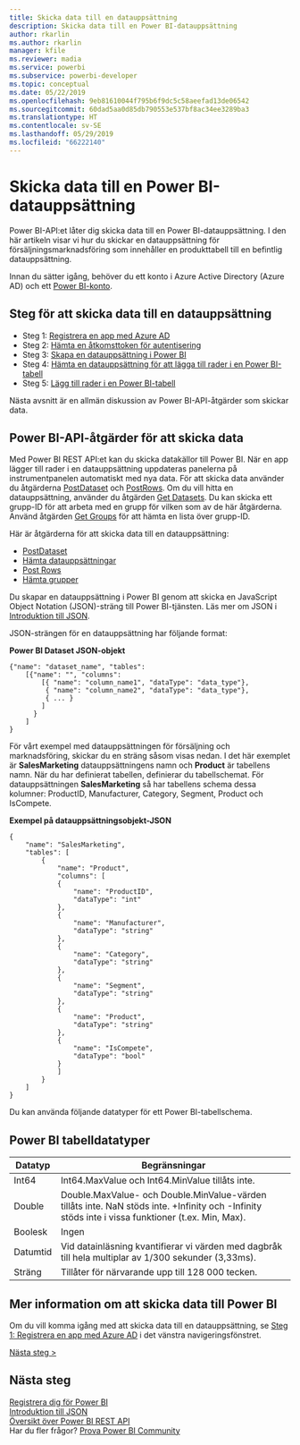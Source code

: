 ```yaml
---
title: Skicka data till en datauppsättning
description: Skicka data till en Power BI-datauppsättning
author: rkarlin
ms.author: rkarlin
manager: kfile
ms.reviewer: madia
ms.service: powerbi
ms.subservice: powerbi-developer
ms.topic: conceptual
ms.date: 05/22/2019
ms.openlocfilehash: 9eb81610044f795b6f9dc5c58aeefad13de06542
ms.sourcegitcommit: 60dad5aa0d85db790553e537bf8ac34ee3289ba3
ms.translationtype: HT
ms.contentlocale: sv-SE
ms.lasthandoff: 05/29/2019
ms.locfileid: "66222140"
---
```

# <a name="push-data-into-a-power-bi-dataset"></a>Skicka data till en Power BI-datauppsättning

Power BI-API:et låter dig skicka data till en Power BI-datauppsättning. I den här artikeln visar vi hur du skickar en datauppsättning för försäljningsmarknadsföring som innehåller en produkttabell till en befintlig datauppsättning.

Innan du sätter igång, behöver du ett konto i Azure Active Directory (Azure AD) och ett [Power BI-konto](create-an-azure-active-directory-tenant.md).

## <a name="steps-to-push-data-into-a-dataset"></a>Steg för att skicka data till en datauppsättning

* Steg 1: [Registrera en app med Azure AD](walkthrough-push-data-register-app-with-azure-ad.md)
* Steg 2: [Hämta en åtkomsttoken för autentisering](walkthrough-push-data-get-token.md)
* Steg 3: [Skapa en datauppsättning i Power BI](walkthrough-push-data-create-dataset.md)
* Steg 4: [Hämta en datauppsättning för att lägga till rader i en Power BI-tabell](walkthrough-push-data-get-datasets.md)
* Steg 5: [Lägg till rader i en Power BI-tabell](walkthrough-push-data-add-rows.md)

Nästa avsnitt är en allmän diskussion av Power BI-API-åtgärder som skickar data.

## <a name="power-bi-api-operations-to-push-data"></a>Power BI-API-åtgärder för att skicka data

Med Power BI REST API:et kan du skicka datakällor till Power BI. När en app lägger till rader i en datauppsättning uppdateras panelerna på instrumentpanelen automatiskt med nya data. För att skicka data använder du åtgärderna [PostDataset](https://docs.microsoft.com/rest/api/power-bi/pushdatasets/datasets_postdataset) och [PostRows](https://docs.microsoft.com/rest/api/power-bi/pushdatasets/datasets_postrows). Om du vill hitta en datauppsättning, använder du åtgärden [Get Datasets](https://docs.microsoft.com/rest/api/power-bi/datasets/getdatasets). Du kan skicka ett grupp-ID för att arbeta med en grupp för vilken som av de här åtgärderna. Använd åtgärden [Get Groups](https://docs.microsoft.com/rest/api/power-bi/groups/getgroups) för att hämta en lista över grupp-ID.

Här är åtgärderna för att skicka data till en datauppsättning:

* [PostDataset](https://docs.microsoft.com/rest/api/power-bi/pushdatasets/datasets_postdataset)
* [Hämta datauppsättningar](https://docs.microsoft.com/rest/api/power-bi/datasets/getdatasets)
* [Post Rows](https://docs.microsoft.com/rest/api/power-bi/pushdatasets/datasets_postrows)
* [Hämta grupper](https://docs.microsoft.com/rest/api/power-bi/groups/getgroups)

Du skapar en datauppsättning i Power BI genom att skicka en JavaScript Object Notation (JSON)-sträng till Power BI-tjänsten. Läs mer om JSON i [Introduktion till JSON](http://json.org/).

JSON-strängen för en datauppsättning har följande format:

**Power BI Dataset JSON-objekt**

    {"name": "dataset_name", "tables":
        [{"name": "", "columns":
            [{ "name": "column_name1", "dataType": "data_type"},
             { "name": "column_name2", "dataType": "data_type"},
             { ... }
            ]
          }
        ]
    }

För vårt exempel med datauppsättningen för försäljning och marknadsföring, skickar du en sträng såsom visas nedan. I det här exemplet är **SalesMarketing** datauppsättningens namn och **Product** är tabellens namn. När du har definierat tabellen, definierar du tabellschemat. För datauppsättningen **SalesMarketing** så har tabellens schema dessa kolumner: ProductID, Manufacturer, Category, Segment, Product och IsCompete.

**Exempel på datauppsättningsobjekt-JSON**

    {
        "name": "SalesMarketing",
        "tables": [
            {
                "name": "Product",
                "columns": [
                {
                    "name": "ProductID",
                    "dataType": "int"
                },
                {
                    "name": "Manufacturer",
                    "dataType": "string"
                },
                {
                    "name": "Category",
                    "dataType": "string"
                },
                {
                    "name": "Segment",
                    "dataType": "string"
                },
                {
                    "name": "Product",
                    "dataType": "string"
                },
                {
                    "name": "IsCompete",
                    "dataType": "bool"
                }
                ]
            }
        ]
    }

Du kan använda följande datatyper för ett Power BI-tabellschema.

## <a name="power-bi-table-data-types"></a>Power BI tabelldatatyper

| **Datatyp** | **Begränsningar** |
| --- | --- |
| Int64 |Int64.MaxValue och Int64.MinValue tillåts inte. |
| Double |Double.MaxValue- och Double.MinValue-värden tillåts inte. NaN stöds inte. +Infinity och -Infinity stöds inte i vissa funktioner (t.ex. Min, Max). |
| Boolesk |Ingen |
| Datumtid |Vid datainläsning kvantifierar vi värden med dagbråk till hela multiplar av 1/300 sekunder (3,33ms). |
| Sträng |Tillåter för närvarande upp till 128 000 tecken. |

## <a name="learn-more-about-pushing-data-into-power-bi"></a>Mer information om att skicka data till Power BI

Om du vill komma igång med att skicka data till en datauppsättning, se [Steg 1: Registrera en app med Azure AD](walkthrough-push-data-register-app-with-azure-ad.md) i det vänstra navigeringsfönstret.

[Nästa steg >](walkthrough-push-data-register-app-with-azure-ad.md)

## <a name="next-steps"></a>Nästa steg

[Registrera dig för Power BI](create-an-azure-active-directory-tenant.md)  
[Introduktion till JSON](http://json.org/)  
[Översikt över Power BI REST API](overview-of-power-bi-rest-api.md)  
Har du fler frågor? [Prova Power BI Community](http://community.powerbi.com/)
